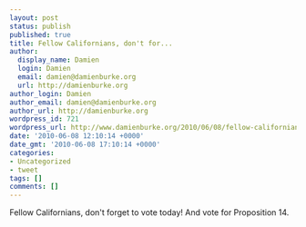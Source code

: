 ```yaml
---
layout: post
status: publish
published: true
title: Fellow Californians, don't for...
author:
  display_name: Damien
  login: Damien
  email: damien@damienburke.org
  url: http://damienburke.org
author_login: Damien
author_email: damien@damienburke.org
author_url: http://damienburke.org
wordpress_id: 721
wordpress_url: http://www.damienburke.org/2010/06/08/fellow-californians-dont-for/
date: '2010-06-08 12:10:14 +0000'
date_gmt: '2010-06-08 17:10:14 +0000'
categories:
- Uncategorized
- tweet
tags: []
comments: []
---
```

<p>Fellow Californians, don't forget to vote today! And vote for Proposition 14.</p>
